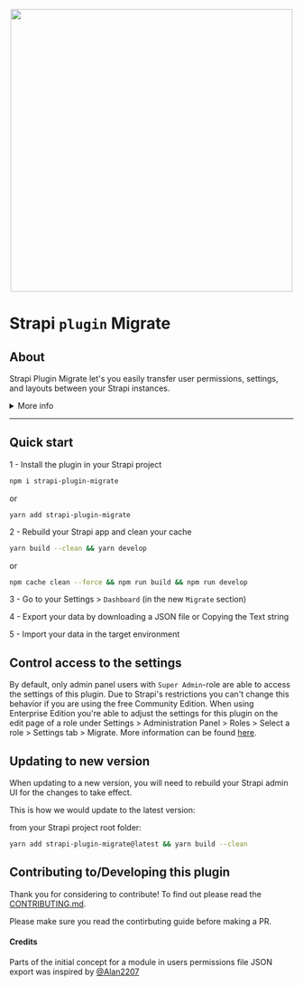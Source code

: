 <p align="center">
<img width="500px" src="https://github.com/ijsto/strapi-plugin-migrate/blob/main/admin/src/assets/images/readme-jumbo.png?raw=true"/>
</p>

# Strapi `plugin` Migrate

## About

Strapi Plugin Migrate let's you easily transfer user permissions, settings, and layouts between your Strapi instances.

<details><summary><span>More info</span></summary>
<p>
For an example, let's consider User Permissions - when you configure User Permissions for routes and roles in, for example, `development`, these settings are stored in your database and therefore are not transferred to your `production` environment.

Until now normally you would have to manually sync these checkboxes in your target environment. `strapi-plugin-migrate` enables you to simply export a file from your `development` environment (or any other) to `production` (or any other).

Similarly - `strapi-plugin-migrate` enables the same for layout configuration and Strapi app Settings.
<!-- TODO: Add paragraph with description of what's included in Settings. -->

</p>
</details>

<hr />

## Quick start

1 - Install the plugin in your Strapi project

```bash
npm i strapi-plugin-migrate
```

or

```
yarn add strapi-plugin-migrate
```

2 - Rebuild your Strapi app and clean your cache

```bash
yarn build --clean && yarn develop
```

or

```bash
npm cache clean --force && npm run build && npm run develop
```

3 - Go to your Settings > `Dashboard` (in the new `Migrate` section)

4 - Export your data by downloading a JSON file or Copying the Text string

5 - Import your data in the target environment

## Control access to the settings

By default, only admin panel users with `Super Admin`-role are able to access the settings of this plugin. Due to Strapi's restrictions you can't change this behavior if you are using the free Community Edition. When using Enterprise Edition you're able to adjust the settings for this plugin on the edit page of a role under Settings > Administration Panel > Roles > Select a role > Settings tab > Migrate. More information can be found [here](https://strapi.io/documentation/user-docs/latest/users-roles-permissions/configuring-administrator-roles.html#plugins-and-settings).

## Updating to new version

When updating to a new version, you will need to rebuild your Strapi admin UI for the changes to take effect.

This is how we would update to the latest version:

from your Strapi project root folder:

```bash
yarn add strapi-plugin-migrate@latest && yarn build --clean
```

## Contributing to/Developing this plugin

Thank you for considering to contribute! To find out please read the [CONTRIBUTING.md](https://github.com/ijsto/strapi-plugin-migrate/blob/main/CONTRIBUTING.md).

Please make sure you read the contirbuting guide before making a PR.

#### Credits

Parts of the initial concept for a module in users permissions file JSON export was inspired by [@Alan2207](https://github.com/alan2207/strapi-plugin-sync-roles-permissions)
